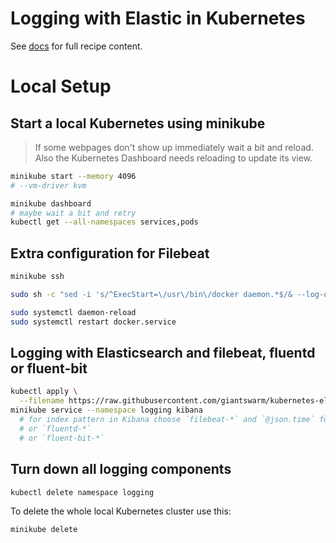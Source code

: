 # Logging with Elastic in Kubernetes

See [docs](docs/index.md) for full recipe content.

# Local Setup

## Start a local Kubernetes using minikube

> If some webpages don't show up immediately wait a bit and reload. Also the Kubernetes Dashboard needs reloading to update its view.

```bash
minikube start --memory 4096
# --vm-driver kvm

minikube dashboard
# maybe wait a bit and retry
kubectl get --all-namespaces services,pods
```

## Extra configuration for Filebeat

```bash
minikube ssh

sudo sh -c "sed -i 's/^ExecStart=\/usr\/bin\/docker daemon.*$/& --log-opt labels=io.kubernetes.container.hash,io.kubernetes.container.name,io.kubernetes.pod.name,io.kubernetes.pod.namespace,io.kubernetes.pod.uid/' /etc/systemd/system/docker.service"

sudo systemctl daemon-reload
sudo systemctl restart docker.service
```

## Logging with Elasticsearch and filebeat, fluentd or fluent-bit

```bash
kubectl apply \
  --filename https://raw.githubusercontent.com/giantswarm/kubernetes-elastic-stack/master/manifests-all.yaml
minikube service --namespace logging kibana
  # for index pattern in Kibana choose `filebeat-*` and `@json.time` for Time-field name
  # or `fluentd-*`
  # or `fluent-bit-*`
```

## Turn down all logging components

```bash
kubectl delete namespace logging
```

To delete the whole local Kubernetes cluster use this:

```bash
minikube delete
```
